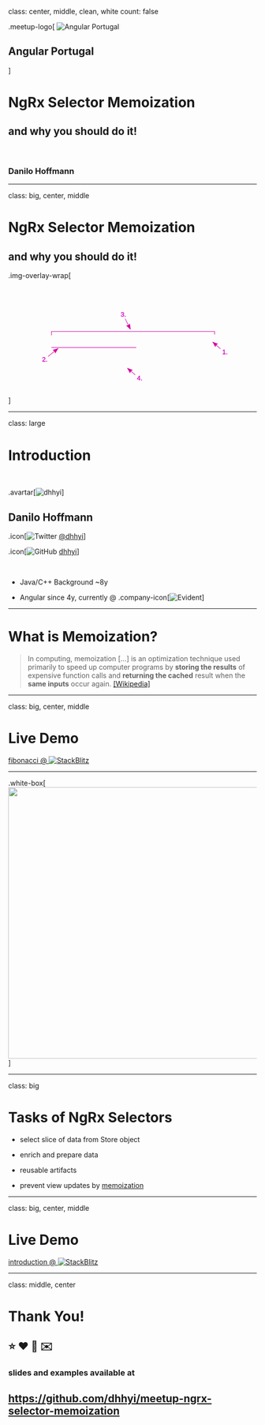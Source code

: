 class: center, middle, clean, white
count: false

.meetup-logo[
![Angular Portugal](https://pbs.twimg.com/profile_images/842127844545290242/FPy5ZUrA_400x400.jpg)

  <h2>Angular Portugal</h2>
]
<br/>

# NgRx Selector Memoization

## and why you should do it!

<br/>

### Danilo Hoffmann

---

class: big, center, middle

# NgRx Selector Memoization

## and why you should do it!

.img-overlay-wrap[<svg
width="320mm"
height="150mm"
viewBox="-55 -13 400 110.30709"
version="1.1"
id="svg5"
inkscape:version="1.1 (c68e22c387, 2021-05-23)"
sodipodi:docname="drawing.svg"
xmlns:inkscape="http://www.inkscape.org/namespaces/inkscape"
xmlns:sodipodi="http://sodipodi.sourceforge.net/DTD/sodipodi-0.dtd"
xmlns="http://www.w3.org/2000/svg"
xmlns:svg="http://www.w3.org/2000/svg">
<sodipodi:namedview
id="namedview7"
pagecolor="#ffffff"
bordercolor="#666666"
borderopacity="1.0"
inkscape:pageshadow="2"
inkscape:pageopacity="0.0"
inkscape:pagecheckerboard="0"
inkscape:document-units="mm"
showgrid="false"
fit-margin-top="0"
fit-margin-left="0"
fit-margin-right="0"
fit-margin-bottom="0"
inkscape:zoom="0.94867184"
inkscape:cx="628.24675"
inkscape:cy="245.60653"
inkscape:window-width="1920"
inkscape:window-height="1172"
inkscape:window-x="-8"
inkscape:window-y="-8"
inkscape:window-maximized="1"
inkscape:current-layer="layer2" />
<defs
id="defs2">
<marker
style="overflow:visible"
id="Arrow2Lstart"
refX="0"
refY="0"
orient="auto"
inkscape:stockid="Arrow2Lstart"
inkscape:isstock="true">
<path
transform="matrix(1.1,0,0,1.1,1.1,0)"
d="M 8.7185878,4.0337352 -2.2072895,0.01601326 8.7185884,-4.0017078 c -1.7454984,2.3720609 -1.7354408,5.6174519 -6e-7,8.035443 z"
style="fill:context-stroke;fill-rule:evenodd;stroke-width:0.625;stroke-linejoin:round"
id="path6998" />
</marker>
<marker
style="overflow:visible"
id="Arrow2Lend"
refX="0"
refY="0"
orient="auto"
inkscape:stockid="Arrow2Lend"
inkscape:isstock="true">
<path
transform="matrix(-1.1,0,0,-1.1,-1.1,0)"
d="M 8.7185878,4.0337352 -2.2072895,0.01601326 8.7185884,-4.0017078 c -1.7454984,2.3720609 -1.7354408,5.6174519 -6e-7,8.035443 z"
style="fill:context-stroke;fill-rule:evenodd;stroke-width:0.625;stroke-linejoin:round"
id="path7001" />
</marker>
<marker
style="overflow:visible"
id="Arrow1Lstart"
refX="0"
refY="0"
orient="auto"
inkscape:stockid="Arrow1Lstart"
inkscape:isstock="true">
<path
transform="matrix(0.8,0,0,0.8,10,0)"
style="fill:context-stroke;fill-rule:evenodd;stroke:context-stroke;stroke-width:1pt"
d="M 0,0 5,-5 -12.5,0 5,5 Z"
id="path6980" />
</marker>
<marker
style="overflow:visible"
id="Arrow1Lend"
refX="0"
refY="0"
orient="auto"
inkscape:stockid="Arrow1Lend"
inkscape:isstock="true">
<path
transform="matrix(-0.8,0,0,-0.8,-10,0)"
style="fill:context-stroke;fill-rule:evenodd;stroke:context-stroke;stroke-width:1pt"
d="M 0,0 5,-5 -12.5,0 5,5 Z"
id="path6983" />
</marker>
<marker
style="overflow:visible"
id="Arrow2Lend-9"
refX="0"
refY="0"
orient="auto"
inkscape:stockid="Arrow2Lend"
inkscape:isstock="true">
<path
transform="matrix(-1.1,0,0,-1.1,-1.1,0)"
d="M 8.7185878,4.0337352 -2.2072895,0.01601326 8.7185884,-4.0017078 c -1.7454984,2.3720609 -1.7354408,5.6174519 -6e-7,8.035443 z"
style="fill:context-stroke;fill-rule:evenodd;stroke-width:0.625;stroke-linejoin:round"
id="path7001-3" />
</marker>
<marker
style="overflow:visible"
id="Arrow2Lend-9-9"
refX="0"
refY="0"
orient="auto"
inkscape:stockid="Arrow2Lend"
inkscape:isstock="true">
<path
transform="matrix(-1.1,0,0,-1.1,-1.1,0)"
d="M 8.7185878,4.0337352 -2.2072895,0.01601326 8.7185884,-4.0017078 c -1.7454984,2.3720609 -1.7354408,5.6174519 -6e-7,8.035443 z"
style="fill:context-stroke;fill-rule:evenodd;stroke-width:0.625;stroke-linejoin:round"
id="path7001-3-5" />
</marker>
<marker
style="overflow:visible"
id="Arrow2Lend-9-0"
refX="0"
refY="0"
orient="auto"
inkscape:stockid="Arrow2Lend"
inkscape:isstock="true">
<path
transform="matrix(-1.1,0,0,-1.1,-1.1,0)"
d="M 8.7185878,4.0337352 -2.2072895,0.01601326 8.7185884,-4.0017078 c -1.7454984,2.3720609 -1.7354408,5.6174519 -6e-7,8.035443 z"
style="fill:context-stroke;fill-rule:evenodd;stroke-width:0.625;stroke-linejoin:round"
id="path7001-3-8" />
</marker>
<marker
style="overflow:visible"
id="Arrow2Lend-4"
refX="0"
refY="0"
orient="auto"
inkscape:stockid="Arrow2Lend"
inkscape:isstock="true">
<path
transform="matrix(-1.1,0,0,-1.1,-1.1,0)"
d="M 8.7185878,4.0337352 -2.2072895,0.01601326 8.7185884,-4.0017078 c -1.7454984,2.3720609 -1.7354408,5.6174519 -6e-7,8.035443 z"
style="fill:context-stroke;fill-rule:evenodd;stroke-width:0.625;stroke-linejoin:round"
id="path7001-8" />
</marker>
</defs>
<g
inkscape:label="Layer 1"
inkscape:groupmode="layer"
id="layer1"
transform="translate(22.443034,-84.486219)"
style="display:inline">
<path
style="font-variation-settings:normal;opacity:1;vector-effect:none;fill:none;fill-opacity:1;stroke:#d1009d;stroke-width:0.79375;stroke-linecap:butt;stroke-linejoin:miter;stroke-miterlimit:4;stroke-dasharray:none;stroke-dashoffset:0;stroke-opacity:1;-inkscape-stroke:none;stop-color:#000000;stop-opacity:1"
d="m -7.9676413,122.29264 v -6.13577 H 254.75491 v 5.02018"
id="path10068" />
</g>
<g
inkscape:groupmode="layer"
id="layer2"
inkscape:label="Layer 2"
transform="translate(-56.643773,-53.114547)">
<text
xml:space="preserve"
style="font-style:normal;font-weight:normal;font-size:10.5833px;line-height:1.25;font-family:sans-serif;fill:#cf00eb;fill-opacity:1;stroke:#d1009d;stroke-width:0.264583;stroke-opacity:1"
x="346.11328"
y="121.32093"
id="text5359"><tspan
sodipodi:role="line"
id="tspan5357"
style="fill:#cf00eb;fill-opacity:1;stroke:#d1009d;stroke-width:0.264583;stroke-opacity:1"
x="346.11328"
y="121.32093">1.</tspan></text>
<g
id="path7492">
<path
style="color:#000000;fill:#cf00eb;stroke-width:0.79375;-inkscape-stroke:none"
d="M 343.32428,112.67507 331.05275,102.07692"
id="path15240" />
<path
style="color:#000000;fill:#d1009d;-inkscape-stroke:none"
d="m 331.3125,101.77734 -0.51953,0.59961 12.27148,10.59766 0.51953,-0.59961 z"
id="path15242" />
<g
id="g15230">
<path
style="color:#000000;fill:#d1009d;fill-rule:evenodd;stroke-width:0.545703;stroke-linejoin:round;-inkscape-stroke:none"
d="m 335.17278,110.28874 -4.92695,-8.89023 9.51271,3.5804 c -2.50714,0.57132 -4.35261,2.72161 -4.58576,5.30983 z"
id="path15232" />
</g>
</g>
<text
xml:space="preserve"
style="font-style:normal;font-weight:normal;font-size:10.5833px;line-height:1.25;font-family:sans-serif;fill:#cf00eb;fill-opacity:1;stroke:#d1009d;stroke-width:0.264583;stroke-opacity:1"
x="208.78055"
y="163.28934"
id="text5359-6"><tspan
sodipodi:role="line"
id="tspan5357-3"
style="fill:#cf00eb;fill-opacity:1;stroke:#d1009d;stroke-width:0.264583;stroke-opacity:1"
x="208.78055"
y="163.28934">4.</tspan></text>
<g
id="path7492-0">
<path
style="color:#000000;fill:#cf00eb;stroke-width:0.79375;-inkscape-stroke:none"
d="M 205.99155,154.64348 193.72002,144.04533"
id="path15258" />
<path
style="color:#000000;fill:#d1009d;-inkscape-stroke:none"
d="m 193.97852,143.74414 -0.51758,0.60156 12.27148,10.59766 0.51758,-0.59961 z"
id="path15260" />
<g
id="g15248">
<path
style="color:#000000;fill:#d1009d;fill-rule:evenodd;stroke-width:0.545703;stroke-linejoin:round;-inkscape-stroke:none"
d="m 197.84005,152.25715 -4.92695,-8.89023 9.51271,3.5804 c -2.50714,0.57132 -4.35261,2.72161 -4.58576,5.30983 z"
id="path15250" />
</g>
</g>
<text
xml:space="preserve"
style="font-style:normal;font-weight:normal;font-size:10.5833px;line-height:1.25;font-family:sans-serif;fill:#cf00eb;fill-opacity:1;stroke:#d1009d;stroke-width:0.264583;stroke-opacity:1"
x="55.944077"
y="133.44719"
id="text5359-5"><tspan
sodipodi:role="line"
style="fill:#cf00eb;fill-opacity:1;stroke:#d1009d;stroke-width:0.264583;stroke-opacity:1"
x="55.944077"
y="133.44719"
id="tspan8950">2.</tspan></text>
<text
xml:space="preserve"
style="font-style:normal;font-weight:normal;font-size:10.5833px;line-height:1.25;font-family:sans-serif;fill:#cf00eb;fill-opacity:1;stroke:#d1009d;stroke-width:0.264583;stroke-opacity:1"
x="182.64748"
y="61.101631"
id="text5359-5-5"><tspan
sodipodi:role="line"
style="fill:#cf00eb;fill-opacity:1;stroke:#d1009d;stroke-width:0.264583;stroke-opacity:1"
x="182.64748"
y="61.101631"
id="tspan8950-2">3.</tspan></text>
<g
id="path7492-7">
<path
style="color:#000000;fill:#cf00eb;stroke-width:0.79375;-inkscape-stroke:none"
d="M 65.705514,125.08022 81.602751,112.25088"
id="path15276" />
<path
style="color:#000000;fill:#d1009d;-inkscape-stroke:none"
d="m 81.353516,111.94141 -15.896485,12.83007 0.498047,0.61719 15.896484,-12.82812 z"
id="path15278" />
<g
id="g15266">
<path
style="color:#000000;fill:#d1009d;fill-rule:evenodd;stroke-width:0.545703;stroke-linejoin:round;-inkscape-stroke:none"
d="m 72.787465,114.83918 9.626815,-3.26118 -5.220668,8.72098 c -0.114691,-2.56886 -1.901099,-4.76847 -4.406147,-5.4598 z"
id="path15268" />
</g>
</g>
<g
id="path7492-7-0">
<path
style="color:#000000;fill:#cf00eb;stroke-width:0.79375;-inkscape-stroke:none"
d="m 189.78831,64.328718 8.36698,16.733921"
id="path15222" />
<path
style="color:#000000;fill:#d1009d;-inkscape-stroke:none"
d="m 190.14258,64.150391 -0.70899,0.355468 8.36719,16.734375 0.70899,-0.355468 z"
id="path15224" />
<g
id="g15212">
<path
style="color:#000000;fill:#d1009d;fill-rule:evenodd;stroke-width:0.545703;stroke-linejoin:round;-inkscape-stroke:none"
d="m 197.51056,71.897874 1.12865,10.101341 -7.4039,-6.963709 c 2.53403,0.436912 5.06458,-0.838183 6.27525,-3.137632 z"
id="path15214" />
</g>
</g>
<path
style="fill:#cf00eb;fill-opacity:1;stroke:#d1009d;stroke-width:0.79375;stroke-linecap:butt;stroke-linejoin:miter;stroke-miterlimit:4;stroke-dasharray:none;stroke-opacity:1"
d="M 71.055956,110.55477 H 207.71635"
id="path7492-7-6"
sodipodi:nodetypes="cc" />
</g>
</svg>
]

---

class: large

# Introduction

<br/>

.avartar[![dhhyi](http://www.gravatar.com/avatar/391e7c4577e5644c8f82fb36ec7a5f03?size=200&rating=pg&d=mm)]

## Danilo Hoffmann

.icon[![Twitter](https://upload.wikimedia.org/wikipedia/de/9/9f/Twitter_bird_logo_2012.svg)
[@dhhyi](https://twitter.com/dhhyi)]

.icon[![GitHub](https://avatars3.githubusercontent.com/in/15368?s=256&v=2)
[dhhyi](https://github.com/dhhyi)]

<br/>

- Java/C++ Background ~8y

- Angular since 4y, currently @ .company-icon[![Evident](https://www.evident.nl/hubfs/evident/logos/Evident-clean-logo.svg)]

---

# What is Memoization?

> In computing, memoization [...] is an optimization technique used primarily to speed up computer programs by **storing the results** of expensive function calls and **returning the cached** result when the **same inputs** occur again.
> [[Wikipedia]](https://en.wikipedia.org/wiki/Memoization)

---

class: big, center, middle

# Live Demo

<a class="white-box" target="_blank" href="https://stackblitz.com/github/dhhyi/meetup-ngrx-selector-memoization/tree/example-app?file=src%2Fapp%2Ffibonacci%2Ffibonacci.ts">fibonacci @ <span class="icon"><img src="https://developer.stackblitz.com/img/logo.svg" alt="StackBlitz"></span></a>

---

<!-- # NgRx Selectors -->

.white-box[
<img style="height: 550px;" src="https://ngrx.io/generated/images/guide/store/state-management-lifecycle.png"/>
]

---

class: big

# Tasks of NgRx Selectors

- select slice of data from Store object

- enrich and prepare data

- reusable artifacts

- prevent view updates by <ins>memoization</ins>

---

class: big, center, middle

# Live Demo

<a class="white-box" target="_blank" href="https://stackblitz.com/github/dhhyi/meetup-ngrx-selector-memoization/tree/example-app?file=src%2Fapp%2Fintroduction%2Fintroduction.component.ts">introduction @ <span class="icon"><img src="https://developer.stackblitz.com/img/logo.svg" alt="StackBlitz"></span></a>

---

class: middle, center

# Thank You!

## ⭐ ❤️ 💬 ✉️

### slides and examples available at

## https://github.com/dhhyi/meetup-ngrx-selector-memoization
